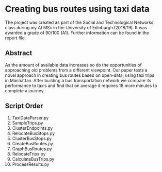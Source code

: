 # Creating bus routes using taxi data

The project was created as part of the Social and Technological Networks class during
my AI MSc in the University of Edinburgh (2018/19). It was awarded a grade of 90/100 (A1).
Further information can be found in the report file.

## Abstract

As the amount of available data increases so do the opportunities of approaching old problems from a different viewpoint.   Our paper tests a novel approach in creating bus routes based on open-data, using taxi trips in Manhattan.  After building a bus transportation network we compare  its performance  to  taxis and  find  that on average it requires 18 more minutes to complete a journey.

## Script Order

1. TaxiDataParser.py
1. SampleTrips.py
1. ClusterEndpoints.py
1. RelocateBusStops.py
1. ClusterBusStops.py
1. CreateBusRoutes.py
1. GraphBusRoutes.py
1. RelocateTrips.py
1. CalculateBusTrips.py
1. ProcessResults.py
